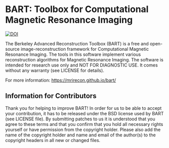 

BART: Toolbox for Computational Magnetic Resonance Imaging
==========================================================

[![DOI](https://zenodo.org/badge/DOI/10.5281/zenodo.592960.svg)](https://doi.org/10.5281/zenodo.592960)

The Berkeley Advanced Reconstruction Toolbox (BART) is a free and
open-source image-reconstruction framework for Computational 
Magnetic Resonance Imaging. The tools in this software implement
various reconstruction algorithms for Magnetic Resonance Imaging.
The software is intended for research use only and
NOT FOR DIAGNOSTIC USE. It comes without any warranty
(see LICENSE for details).

For more information: https://mrirecon.github.io/bart/


Information for Contributors
----------------------------

Thank you for helping to improve BART! In order for us to be able
to accept your contribution, it has to be released under the BSD
license used by BART (see LICENSE file). By submitting patches to
us it is understood that you agree to these terms and that you
confirm that you hold all necessary rights yourself or have
permission from the copyright holder. Please also add the name of
the copyright holder and name and email of the author(s) to the
copyright headers in all new or changed files.
